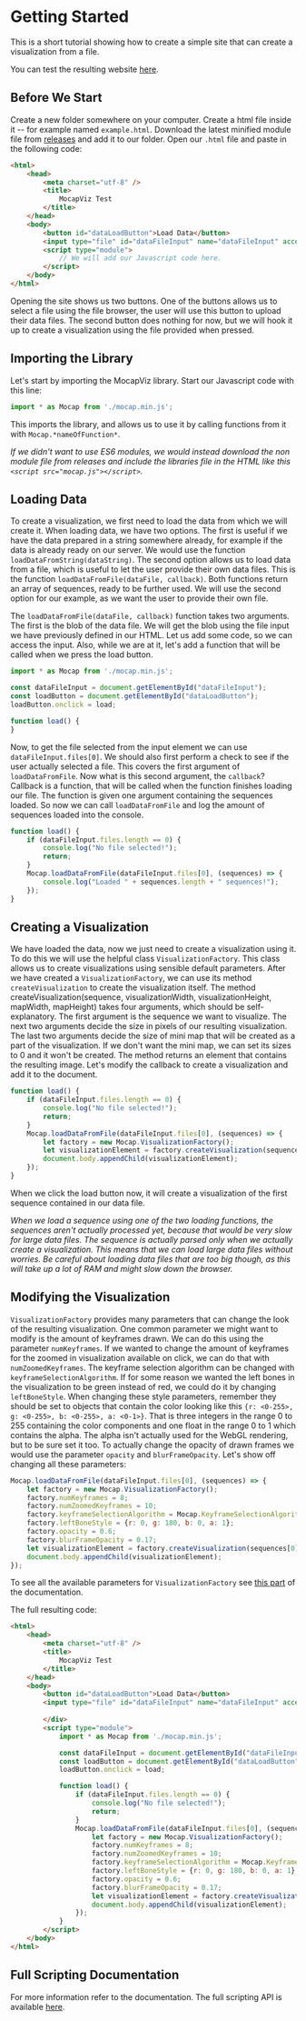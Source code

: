 # Getting Started

This is a short tutorial showing how to create a simple site that can create a visualization from a file.

You can test the resulting website [here](https://tygrak.github.io/MocapViz/examples/example.html).

## Before We Start

Create a new folder somewhere on your computer. Create a html file inside it -- for example named `example.html`. Download the latest minified module file from [releases](https://github.com/Tygrak/MocapViz/releases/) and add it to our folder. Open our `.html` file and paste in the following code:

```html
<html>
    <head>
        <meta charset="utf-8" />
        <title>
            MocapViz Test
        </title>     
    </head>
    <body>
        <button id="dataLoadButton">Load Data</button>
        <input type="file" id="dataFileInput" name="dataFileInput" accept=".data,.txt">
        <script type="module">
            // We will add our Javascript code here.
        </script>  
    </body>
</html>
```

Opening the site shows us two buttons. One of the buttons allows us to select a file using the file browser, the user will use this button to upload their data files. The second button does nothing for now, but we will hook it up to create a visualization using the file provided when pressed.

## Importing the Library

Let's start by importing the MocapViz library. Start our Javascript code with this line:

```javascript
import * as Mocap from './mocap.min.js';
```

This imports the library, and allows us to use it by calling functions from it with `Mocap.*nameOfFunction*`.

*If we didn't want to use ES6 modules, we would instead download the non module file from releases and include the libraries file in the HTML like this `<script src="mocap.js"></script>`.*

## Loading Data

To create a visualization, we first need to load the data from which we will create it. When loading data, we have two options. The first is useful if we have the data prepared in a string somewhere already, for example if the data is already ready on our server. We would use the function `loadDataFromString(dataString)`. The second option allows us to load data from a file, which is useful to let the user provide their own data files. This is the function `loadDataFromFile(dataFile, callback)`. Both functions return an array of sequences, ready to be further used. We will use the second option for our example, as we want the user to provide their own file.

The `loadDataFromFile(dataFile, callback)` function takes two arguments. The first is the blob of the data file. We will get the blob using the file input we have previously defined in our HTML. Let us add some code, so we can access the input. Also, while we are at it, let's add a function that will be called when we press the load button.

```javascript
import * as Mocap from './mocap.min.js';

const dataFileInput = document.getElementById("dataFileInput");
const loadButton = document.getElementById("dataLoadButton");
loadButton.onclick = load;

function load() {
}
```

Now, to get the file selected from the input element we can use `dataFileInput.files[0]`. We should also first perform a check to see if the user actually selected a file. This covers the first argument of `loadDataFromFile`. Now what is this second argument, the `callback`? Callback is a function, that will be called when the function finishes loading our file. The function is given one argument containing the sequences loaded. So now we can call `loadDataFromFile` and log the amount of sequences loaded into the console.

```javascript
function load() {
    if (dataFileInput.files.length == 0) {
        console.log("No file selected!");
        return;
    }
    Mocap.loadDataFromFile(dataFileInput.files[0], (sequences) => {
        console.log("Loaded " + sequences.length + " sequences!");
    });
}
```

## Creating a Visualization

We have loaded the data, now we just need to create a visualization using it. To do this we will use the helpful class `VisualizationFactory`. This class allows us to create visualizations using sensible default parameters. After we have created a `VisualizationFactory`, we can use its method `createVisualization` to create the visualization itself. The method createVisualization(sequence, visualizationWidth, visualizationHeight, mapWidth, mapHeight) takes four arguments, which should be self-explanatory. The first argument is the sequence we want to visualize. The next two arguments decide the size in pixels of our resulting visualization. The last two arguments decide the size of mini map that will be created as a part of the visualization. If we don't want the mini map, we can set its sizes to 0 and it won't be created. The method returns an element that contains the resulting image. Let's modify the callback to create a visualization and add it to the document.

```javascript
function load() {
    if (dataFileInput.files.length == 0) {
        console.log("No file selected!");
        return;
    }
    Mocap.loadDataFromFile(dataFileInput.files[0], (sequences) => {
        let factory = new Mocap.VisualizationFactory();
        let visualizationElement = factory.createVisualization(sequences[0], 850, 250, 250, 250);
        document.body.appendChild(visualizationElement);
    });
}
```

When we click the load button now, it will create a visualization of the first sequence contained in our data file.

*When we load a sequence using one of the two loading functions, the sequences aren't actually processed yet, because that would be very slow for large data files. The sequence is actually parsed only when we actually create a visualization. This means that we can load large data files without worries. Be careful about loading data files that are too big though, as this will take up a lot of RAM and might slow down the browser.*

## Modifying the Visualization

`VisualizationFactory` provides many parameters that can change the look of the resulting visualization. One common parameter we might want to modify is the amount of keyframes drawn. We can do this using the parameter `numKeyframes`. If we wanted to change the amount of keyframes for the zoomed in visualization available on click, we can do that with `numZoomedKeyframes`. The keyframe selection algorithm can be changed with `keyframeSelectionAlgorithm`. If for some reason we wanted the left bones in the visualization to be green instead of red, we could do it by changing `leftBoneStyle`. When changing these style parameters, remember they should be set to objects that contain the color looking like this `{r: <0-255>, g: <0-255>, b: <0-255>, a: <0-1>}`. That is three integers in the range 0 to 255 containing the color components and one float in the range 0 to 1 which contains the alpha. The alpha isn't actually used for the WebGL rendering, but to be sure set it too. To actually change the opacity of drawn frames we would use the parameter `opacity` and `blurFrameOpacity`. Let's show off changing all these parameters:

```javascript
Mocap.loadDataFromFile(dataFileInput.files[0], (sequences) => {
    let factory = new Mocap.VisualizationFactory();
    factory.numKeyframes = 8;
    factory.numZoomedKeyframes = 10;
    factory.keyframeSelectionAlgorithm = Mocap.KeyframeSelectionAlgorithmEnum.Equidistant;
    factory.leftBoneStyle = {r: 0, g: 180, b: 0, a: 1};
    factory.opacity = 0.6;
    factory.blurFrameOpacity = 0.17;
    let visualizationElement = factory.createVisualization(sequences[0], 850, 250, 250, 250);
    document.body.appendChild(visualizationElement);
});
```

To see all the available parameters for `VisualizationFactory` see [this part](DOCUMENTATION.md#all-available-parameters) of the documentation.

The full resulting code:

```html
<html>
    <head>
        <meta charset="utf-8" />
        <title>
            MocapViz Test
        </title>     
    </head>
    <body>
        <button id="dataLoadButton">Load Data</button>
        <input type="file" id="dataFileInput" name="dataFileInput" accept=".data,.txt">
            
        </div>
        <script type="module">
            import * as Mocap from './mocap.min.js';

            const dataFileInput = document.getElementById("dataFileInput");
            const loadButton = document.getElementById("dataLoadButton");
            loadButton.onclick = load;

            function load() {
                if (dataFileInput.files.length == 0) {
                    console.log("No file selected!");
                    return;
                }
                Mocap.loadDataFromFile(dataFileInput.files[0], (sequences) => {
                    let factory = new Mocap.VisualizationFactory();
                    factory.numKeyframes = 8;
                    factory.numZoomedKeyframes = 10;
                    factory.keyframeSelectionAlgorithm = Mocap.KeyframeSelectionAlgorithmEnum.Equidistant;
                    factory.leftBoneStyle = {r: 0, g: 180, b: 0, a: 1};
                    factory.opacity = 0.6;
                    factory.blurFrameOpacity = 0.17;
                    let visualizationElement = factory.createVisualization(sequences[0], 850, 250, 250, 250);
                    document.body.appendChild(visualizationElement);
                });
            }
        </script>  
    </body>
</html>
```

## Full Scripting Documentation

For more information refer to the documentation. The full scripting API is available [here](DOCUMENTATION.md).